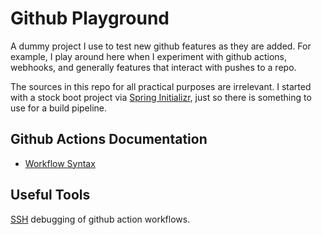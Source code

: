 # Github Playground
A dummy project I use to test new github features as they are added. For example, I play around 
here when I experiment with github actions, webhooks, and generally features that interact with 
pushes to a repo.

The sources in this repo for all practical purposes are irrelevant. I started with a stock boot 
project via [Spring Initializr](https://start.spring.io/), just so there is something to use for 
a build pipeline.

## Github Actions Documentation
- [Workflow Syntax](https://help.github.com/en/actions/reference/workflow-syntax-for-github-actions)

## Useful Tools
[SSH](https://github.com/marketplace/actions/debugging-with-tmate) debugging of github action workflows.